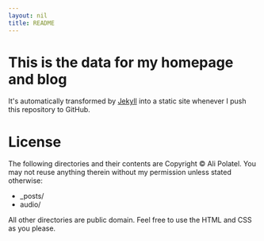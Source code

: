 ```yaml
---
layout: nil
title: README
---
```


# This is the data for my homepage and blog #

It's automatically transformed by [Jekyll](http://github.com/mojombo/jekyll)
into a static site whenever I push this repository to GitHub.

# License #

The following directories and their contents are Copyright &copy; Ali Polatel.
You may not reuse anything therein without my permission unless stated
otherwise:

- \_posts/
- audio/

All other directories are public domain. Feel free to use the HTML and CSS as you please.

<!-- vim: set tw=80 ft=mkd spell spelllang=en sw=4 sts=4 et : -->
